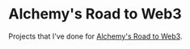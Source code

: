 # Alchemy's Road to Web3

Projects that I've done for [Alchemy's Road to Web3](https://docs.alchemy.com/docs/welcome-to-the-road-to-web3).
